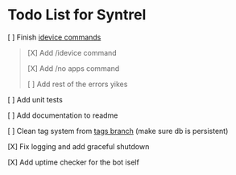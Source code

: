 # Todo List for Syntrel

[ ] Finish [idevice commands](https://github.com/jkcoxson/idevice/blob/master/idevice/src/lib.rs#L522)
> [X] Add /idevice command
>
> [X] Add /no apps command
>
> [ ] Add rest of the errors yikes

[ ] Add unit tests

[ ] Add documentation to readme

[ ] Clean tag system from [tags branch](https://github.com/neoarz/Syntrel/tree/tags) (make sure db is persistent)

[X] Fix logging and add graceful shutdown

[X] Add uptime checker for the bot iself 
